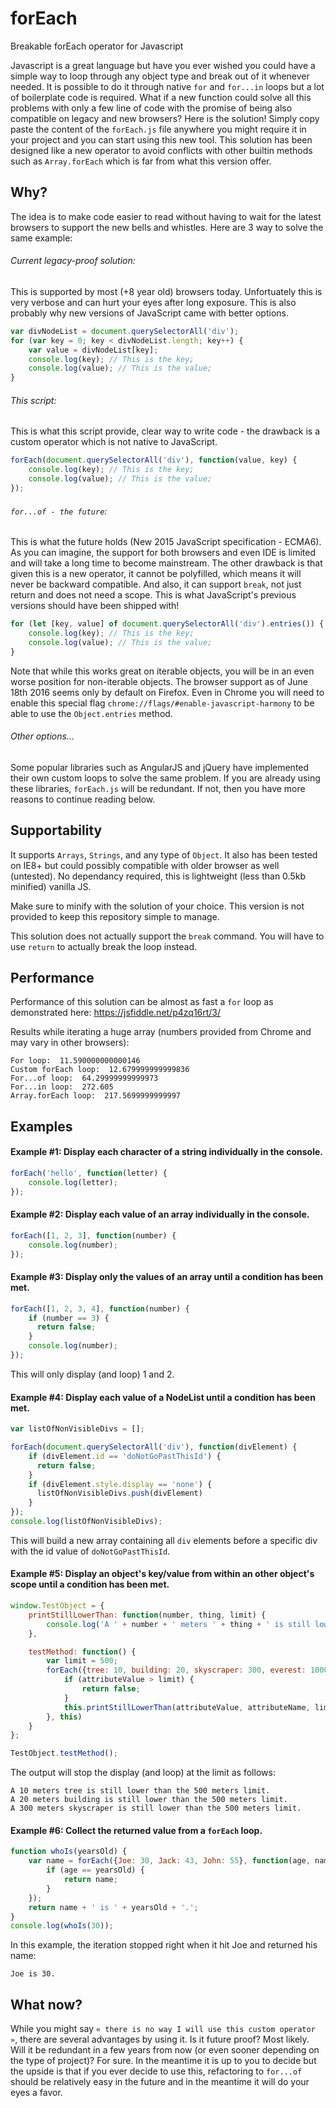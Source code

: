 # forEach
Breakable forEach operator for Javascript

Javascript is a great language but have you ever wished you could have a simple way to loop through any object type and break out of it whenever needed. It is possible to do it through native `for` and `for...in` loops but a lot of boilerplate code is required. What if a new function could solve all this problems with only a few line of code with the promise of being also compatible on legacy and new browsers? Here is the solution! Simply copy paste the content of the `forEach.js` file anywhere you might require it in your project and you can start using this new tool. This solution has been designed like a new operator to avoid conflicts with other builtin methods such as `Array.forEach` which is far from what this version offer.

## Why?

The idea is to make code easier to read without having to wait for the latest browsers to support the new bells and whistles. Here are 3 way to solve the same example:

###### Current legacy-proof solution:
This is supported by most (+8 year old) browsers today. Unfortuately this is very verbose and can hurt your eyes after long exposure. This is also probably why new versions of JavaScript came with better options.

```javascript
var divNodeList = document.querySelectorAll('div');
for (var key = 0; key < divNodeList.length; key++) {
    var value = divNodeList[key];
    console.log(key); // This is the key;
    console.log(value); // This is the value;
}
```

###### This script:
This is what this script provide, clear way to write code - the drawback is a custom operator which is not native to JavaScript.

```javascript
forEach(document.querySelectorAll('div'), function(value, key) {
    console.log(key); // This is the key;
    console.log(value); // This is the value;
});
```

###### `for...of - the future`:
This is what the future holds (New 2015 JavaScript specification - ECMA6). As you can imagine, the support for both browsers and even IDE is limited and will take a long time to become mainstream. The other drawback is that given this is a new operator, it cannot be polyfilled, which means it will never be backward compatible. And also, it can support `break`, not just return and does not need a scope. This is what JavaScript's previous versions should have been shipped with!

```javascript
for (let [key, value] of document.querySelectorAll('div').entries()) {
    console.log(key); // This is the key;
    console.log(value); // This is the value;
}
```
Note that while this works great on iterable objects, you will be in an even worse position for non-iterable objects. The browser support as of June 18th 2016 seems only by default on Firefox. Even in Chrome you will need to enable this special flag `chrome://flags/#enable-javascript-harmony` to be able to use the `Object.entries` method.

###### Other options...
Some popular libraries such as AngularJS and jQuery have implemented their own custom loops to solve the same problem. If you are already using these libraries, `forEach.js` will be redundant. If not, then you have more reasons to continue reading below.

## Supportability

It supports `Arrays`, `Strings`, and any type of `Object`. It also has been tested on IE8+ but could possibly compatible with older browser as well (untested). No dependancy required, this is lightweight (less than 0.5kb minified) vanilla JS.

Make sure to minify with the solution of your choice. This version is not provided to keep this repository simple to manage.

This solution does not actually support the `break` command. You will have to use `return` to actually break the loop instead.

## Performance

Performance of this solution can be almost as fast a `for` loop as demonstrated here: https://jsfiddle.net/p4zq16rt/3/

Results while iterating a huge array (numbers provided from Chrome and may vary in other browsers):

```
For loop:  11.590000000000146
Custom forEach loop:  12.679999999999836
For...of loop:  64.29999999999973
For...in loop:  272.605
Array.forEach loop:  217.5699999999997
```

## Examples

#### Example #1: Display each character of a string individually in the console.

```javascript
forEach('hello', function(letter) {
    console.log(letter);
});
```

#### Example #2: Display each value of an array individually in the console.

```javascript
forEach([1, 2, 3], function(number) {
    console.log(number);
});
```

#### Example #3: Display only the values of an array until a condition has been met.

```javascript
forEach([1, 2, 3, 4], function(number) {
    if (number == 3) {
      return false;
    }
    console.log(number);
});
```
This will only display (and loop) 1 and 2.

#### Example #4: Display each value of a NodeList until a condition has been met.

```javascript
var listOfNonVisibleDivs = [];

forEach(document.querySelectorAll('div'), function(divElement) {
    if (divElement.id == 'doNotGoPastThisId') {
      return false;
    }
    if (divElement.style.display == 'none') {
      listOfNonVisibleDivs.push(divElement)
    }
});
console.log(listOfNonVisibleDivs);
```
This will build a new array containing all `div` elements before a specific div with the id value of `doNotGoPastThisId`.

#### Example #5: Display an object's key/value from within an other object's scope until a condition has been met.

```javascript
window.TestObject = {
    printStillLowerThan: function(number, thing, limit) {
        console.log('A ' + number + ' meters ' + thing + ' is still lower than the ' + limit + ' meters limit.');
    },

    testMethod: function() {
        var limit = 500;
        forEach({tree: 10, building: 20, skyscraper: 300, everest: 10000}, function(attributeValue, attributeName) {
            if (attributeValue > limit) {
                return false;
            }
            this.printStillLowerThan(attributeValue, attributeName, limit);
        }, this)
    }
};

TestObject.testMethod();
```
The output will stop the display (and loop) at the limit as follows:
```
A 10 meters tree is still lower than the 500 meters limit.
A 20 meters building is still lower than the 500 meters limit.
A 300 meters skyscraper is still lower than the 500 meters limit.
```
#### Example #6: Collect the returned value from a `forEach` loop.
```javascript
function whoIs(yearsOld) {
    var name = forEach({Joe: 30, Jack: 43, John: 55}, function(age, name) {
        if (age == yearsOld) {
            return name;
        }
    });
    return name + ' is ' + yearsOld + '.';
}
console.log(whoIs(30));

```
In this example, the iteration stopped right when it hit Joe and returned his name:
```
Joe is 30.
```

## What now?

While you might say `« there is no way I will use this custom operator »`, there are several advantages by using it. Is it future proof? Most likely. Will it be redundant in a few years from now (or even sooner depending on the type of project)? For sure. In the meantime it is up to you to decide but the upside is that if you ever decide to use this, refactoring to `for...of` should be relatively easy in the future and in the meantime it will do your eyes a favor.
